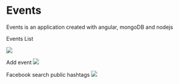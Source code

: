Events
======
Events is an application created with angular, mongoDB and nodejs

Events List

![](http://storage5.static.itmages.com/i/14/0910/h_1410363040_9760566_c19900ae67.png)

Add event
![](http://storage9.static.itmages.com/i/14/0910/h_1410362929_5813769_bfe2367dcf.png)

Facebook search public hashtags
![](http://storage8.static.itmages.com/i/14/0910/h_1410363136_1686322_9b21ce9d53.png)